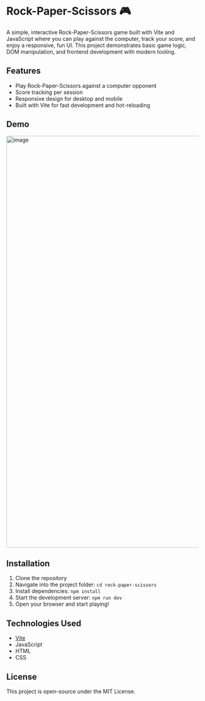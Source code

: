 # Rock-Paper-Scissors 🎮
A simple, interactive Rock-Paper-Scissors game built with Vite and JavaScript where you can play against the computer, track your score, and enjoy a responsive, fun UI. This project demonstrates basic game logic, DOM manipulation, and frontend development with modern tooling.

## Features
- Play Rock-Paper-Scissors against a computer opponent
- Score tracking per session
- Responsive design for desktop and mobile
- Built with Vite for fast development and hot-reloading

## Demo
<img width="1919" height="1079" alt="image" src="https://github.com/user-attachments/assets/133c2bd7-071b-4c42-a3cb-63bf2cdf62a3" />


## Installation
1. Clone the repository
2. Navigate into the project folder: `cd rock-paper-scissors`
3. Install dependencies: `npm install`
4. Start the development server: `npm run dev`
5. Open your browser and start playing!

## Technologies Used
- [Vite](https://vitejs.dev/)
- JavaScript
- HTML
- CSS

## License
This project is open-source under the MIT License.
